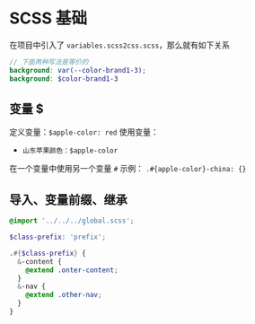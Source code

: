 # SCSS 基础
在项目中引入了 `variables.scss2css.scss`，那么就有如下关系
```scss
// 下面两种写法是等价的
background: var(--color-brand1-3);
background: $color-brand1-3

```


## 变量 $

定义变量：`$apple-color: red`
使用变量：
* `山东苹果颜色：$apple-color`

在一个变量中使用另一个变量 `#`
示例：
`.#{apple-color}-china: {}`



## 导入、变量前缀、继承
```scss
@import '../../../global.scss';

$class-prefix: 'prefix';

.#{$class-prefix} {
  &-content {
    @extend .onter-content;
  }
  &-nav {
    @extend .other-nav;
  }
}

```